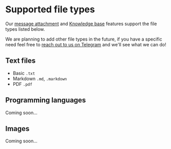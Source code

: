 # Supported file types

Our [message attachment](./message-attachment.md) and [Knowledge base](./knowledge-base.md) features support the file
types listed below.

We are planning to add other file types in the future, if you have a specific need feel free
to [reach out to us on Telegram](https://t.me/libertai) and we'll see what we can do!

## Text files

- Basic `.txt`
- Markdown `.md`, `.markdown`
- PDF `.pdf`

## Programming languages

Coming soon...

## Images

Coming soon...

